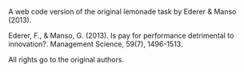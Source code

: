A web code version of the original lemonade task by Ederer & Manso (2013).

Ederer, F., & Manso, G. (2013). Is pay for performance detrimental to innovation?. Management Science, 59(7), 1496-1513.

All rights go to the original authors.
